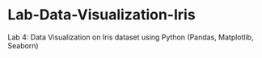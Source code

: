 # Lab-Data-Visualization-Iris
Lab 4: Data Visualization on Iris dataset using Python (Pandas, Matplotlib, Seaborn)
